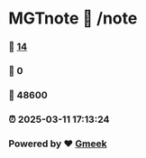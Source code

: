 # MGTnote :link: /note 
### :page_facing_up: [14](/note/tag.html) 
### :speech_balloon: 0 
### :hibiscus: 48600 
### :alarm_clock: 2025-03-11 17:13:24 
### Powered by :heart: [Gmeek](https://github.com/Meekdai/Gmeek)
